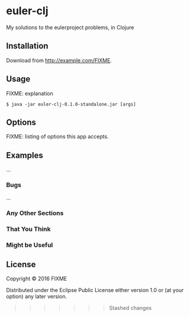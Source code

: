 # euler-clj

My solutions to the eulerproject problems, in Clojure

## Installation

Download from http://example.com/FIXME.

## Usage

FIXME: explanation

    $ java -jar euler-clj-0.1.0-standalone.jar [args]

## Options

FIXME: listing of options this app accepts.

## Examples

...

### Bugs

...

### Any Other Sections
### That You Think
### Might be Useful

## License

Copyright © 2016 FIXME

Distributed under the Eclipse Public License either version 1.0 or (at
your option) any later version.
>>>>>>> Stashed changes
